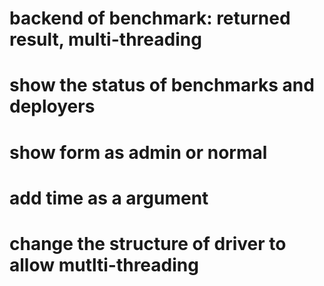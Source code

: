 # backend of benchmark: returned result, multi-threading
# show the status of benchmarks and deployers
# show form as admin or normal
# add time as a argument
# change the structure of driver to allow mutlti-threading
